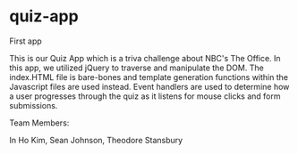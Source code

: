 # quiz-app
First app


This is our Quiz App which is a triva challenge about NBC's The Office. In this app, we utilized jQuery to traverse and manipulate the DOM. The index.HTML file is bare-bones and template generation functions within the Javascript files are used instead. Event handlers are used to determine how a user progresses through the quiz as it listens for mouse clicks and form submissions.

Team Members:

In Ho Kim, Sean Johnson, Theodore Stansbury
